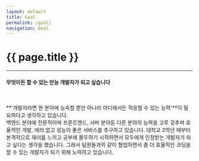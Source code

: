 ```yaml
---
layout: default
title: Goal
permalink: /goal/
navigation: Goal
---
```


# {{ page.title }}

---

#### **무엇이든 할 수 있는 만능 개발자가 되고 싶습니다**

<br>

**'개발자라면 한 분야에 능숙할 뿐만 아니라 어디에서든 적응할 수 있는 능력'**이 필요하다고 생각하고 있습니다.  
백엔드 분야에 전문적이며 프론트엔드, 서버 분야등 다른 분야의 능력을 고루 갖추며 효율적인 개발, 에러 없고 성능이 좋은 서비스를
추구하고 있습니다. 
대학교 2학년 때부터 본격적으로 재미를 느끼고 공부에 몰두하기 시작하면서 모두에게 인정받는 개발자가 되고 싶다는 생각을 했습니다.
그래서 팀원들과의 같이 협업하면서 좀 더 효울적인 코딩을 할 수 있는 개발자가 되기 위해 노력하고 있습니다.
